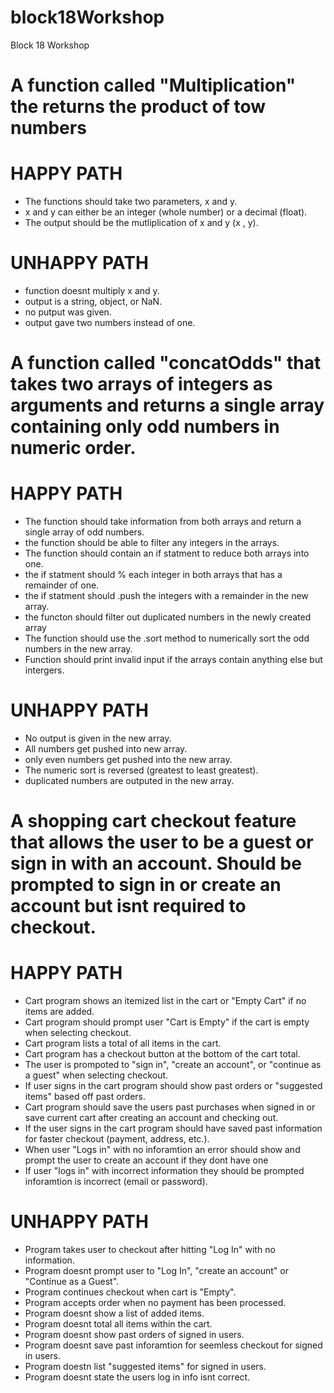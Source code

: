 # block18Workshop

Block 18 Workshop

# A function called "Multiplication" the returns the product of tow numbers

# HAPPY PATH

- The functions should take two parameters, x and y.
- x and y can either be an integer (whole number) or a decimal (float).
- The output should be the mutliplication of x and y (x , y).

# UNHAPPY PATH

- function doesnt multiply x and y.
- output is a string, object, or NaN.
- no putput was given.
- output gave two numbers instead of one.

# A function called "concatOdds" that takes two arrays of integers as arguments and returns a single array containing only odd numbers in numeric order.

# HAPPY PATH

- The function should take information from both arrays and return a single array of odd numbers.
- the function should be able to filter any integers in the arrays.
- The function should contain an if statment to reduce both arrays into one.
- the if statment should % each integer in both arrays that has a remainder of one.
- the if statment should .push the integers with a remainder in the new array.
- the functon should filter out duplicated numbers in the newly created array
- The function should use the .sort method to numerically sort the odd numbers in the new array.
- Function should print invalid input if the arrays contain anything else but intergers.

# UNHAPPY PATH

- No output is given in the new array.
- All numbers get pushed into new array.
- only even numbers get pushed into the new array.
- The numeric sort is reversed (greatest to least greatest).
- duplicated numbers are outputed in the new array.

# A shopping cart checkout feature that allows the user to be a guest or sign in with an account. Should be prompted to sign in or create an account but isnt required to checkout.

# HAPPY PATH

- Cart program shows an itemized list in the cart or "Empty Cart" if no items are added.
- Cart program should prompt user "Cart is Empty" if the cart is empty when selecting checkout.
- Cart program lists a total of all items in the cart.
- Cart program has a checkout button at the bottom of the cart total.
- The user is prompoted to "sign in", "create an account", or "continue as a guest" when selecting checkout.
- If user signs in the cart program should show past orders or "suggested items" based off past orders.
- Cart program should save the users past purchases when signed in or save current cart after creating an account and checking out.
- If the user signs in the cart program should have saved past information for faster checkout (payment, address, etc.).
- When user "Logs in" with no inforamtion an error should show and prompt the user to create an account if they dont have one
- If user "logs in" with incorrect information they should be prompted inforamtion is incorrect (email or password).

# UNHAPPY PATH

- Program takes user to checkout after hitting "Log In" with no information.
- Program doesnt prompt user to "Log In", "create an account" or "Continue as a Guest".
- Program continues checkout when cart is "Empty".
- Program accepts order when no payment has been processed.
- Program doesnt show a list of added items.
- Program doesnt total all items within the cart.
- Program doesnt show past orders of signed in users.
- Program doesnt save past inforamtion for seemless checkout for signed in users.
- Program doestn list "suggested items" for signed in users.
- Program doesnt state the users log in info isnt correct.
